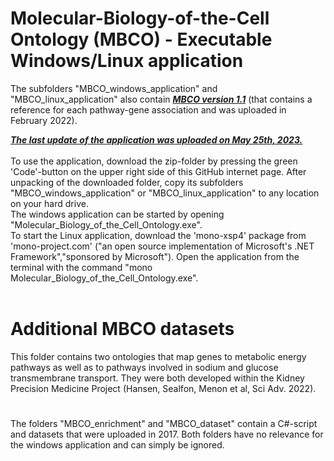 # Molecular-Biology-of-the-Cell Ontology (MBCO) - Executable Windows/Linux application
The subfolders "MBCO_windows_application" and "MBCO_linux_application" also contain <b><i><u>**MBCO version 1.1**</u></i></b> (that contains a reference for each pathway-gene association and was uploaded in February 2022).<br>

<b><i><u>The last update of the application was uploaded on May 25th, 2023.</u></i></b><br>
<br>
To use the application, download the zip-folder by pressing the green 'Code'-button on the upper right side of this GitHub internet page. After unpacking of the downloaded folder, copy its subfolders "MBCO_windows_application" or "MBCO_linux_application" to any location on your hard drive.<br>
The windows application can be started by opening "Molecular_Biology_of_the_Cell_Ontology.exe".<br>
To start the Linux application, download the 'mono-xsp4' package from 'mono-project.com' ("an open source implementation of Microsoft's .NET Framework","sponsored by Microsoft"). Open the application from the terminal with the command "mono Molecular_Biology_of_the_Cell_Ontology.exe".<br>
<br>
# Additional MBCO datasets
This folder contains two ontologies that map genes to metabolic energy pathways as well as to pathways involved in sodium and glucose transmembrane transport. They were both developed within the Kidney Precision Medicine Project (Hansen, Sealfon, Menon et al, Sci Adv. 2022).

#
The folders "MBCO_enrichment" and "MBCO_dataset" contain a C#-script and datasets that were uploaded in 2017. Both folders have no relevance for the windows application and can simply be ignored.
